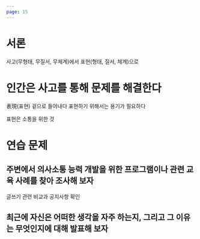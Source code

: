 ```yaml
---
page: 15
---
```

# 서론

사고(무형태, 무질서, 무체계)에서 
표현(형태, 질서, 체계)으로

# 인간은 사고를 통해 문제를 해결한다

表現(표현) 겉으로 들어내다
표현하기 위해서는 용기가 필요하다

표현은 소통을 위한 것

# 연습 문제

## 주변에서 의사소통 능력 개발을 위한 프로그램이나 관련 교육 사례를 찾아 조사해 보자
글쓰기 관련 비교과
공지사항 확인
## 최근에 자신은 어떠한 생각을 자주 하는지, 그리고 그 이유는 무엇인지에 대해 발표해 보자